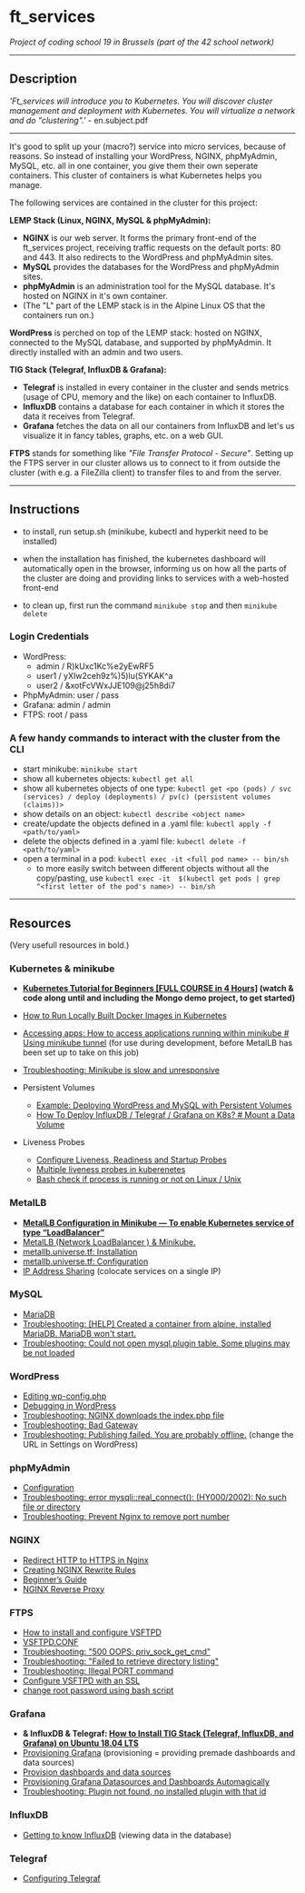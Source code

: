 # ft_services
_Project of coding school 19 in Brussels (part of the 42 school network)_

---

## Description

*'Ft_services will introduce you to Kubernetes. You will discover cluster management and deployment with Kubernetes. You will virtualize a network and do "clustering".'* - en.subject.pdf

---

It's good to split up your (macro?) service into micro services, because of reasons. So instead of installing your WordPress, NGINX, phpMyAdmin, MySQL, etc. all in one container, you give them their own seperate containers. This cluster of containers is what Kubernetes helps you manage. 

The following services are contained in the cluster for this project:

**LEMP Stack (Linux, NGINX, MySQL & phpMyAdmin):**
- **NGINX** is our web server. It forms the primary front-end of the ft_services project, receiving traffic requests on the default ports: 80 and 443. It also redirects to the WordPress and phpMyAdmin sites.
- **MySQL** provides the databases for the WordPress and phpMyAdmin sites.
- **phpMyAdmin** is an administration tool for the MySQL database. It's hosted on NGINX in it's own container.
- (The "L" part of the LEMP stack is in the Alpine Linux OS that the containers run on.)

**WordPress** is perched on top of the LEMP stack: hosted on NGINX, connected to the MySQL database, and supported by phpMyAdmin. It directly installed with an admin and two users.

**TIG Stack (Telegraf, InfluxDB & Grafana):**
- **Telegraf** is installed in every container in the cluster and sends metrics (usage of CPU, memory and the like) on each container to InfluxDB.
- **InfluxDB** contains a database for each container in which it stores the data it receives from Telegraf.
- **Grafana** fetches the data on all our containers from InfluxDB and let's us visualize it in fancy tables, graphs, etc. on a web GUI. 

**FTPS** stands for something like *"File Transfer Protocol - Secure"*. Setting up the FTPS server in our cluster allows us to connect to it from outside the cluster (with e.g. a FileZilla client) to transfer files to and from the server.

---

## Instructions
- to install, run setup.sh (minikube, kubectl and hyperkit need to be installed)

- when the installation has finished, the kubernetes dashboard will automatically open in the browser, informing us on how all the parts of the cluster are doing and providing links to services with a web-hosted front-end
- to clean up, first run the command `minikube stop` and then `minikube delete`

### Login Credentials
- WordPress:
	- admin / R)kUxc1Kc%e2yEwRF5
	- user1 / yXIw2ceh9z%)5)lu(SYKAK^a
	- user2 / &xotFcVWxJJE109@j25h8di7
- PhpMyAdmin: user / pass
- Grafana: admin / admin
- FTPS: root / pass

### A few handy commands to interact with the cluster from the CLI
- start minikube: `minikube start`
- show all kubernetes objects: `kubectl get all`
- show all kubernetes objects of one type: `kubectl get <po (pods) / svc (services) / deploy (deployments) / pv(c) (persistent volumes (claims))>`
- show details on an object: `kubectl describe <object name>`
- create/update the objects defined in a .yaml file: `kubectl apply -f <path/to/yaml>`
- delete the objects defined in a .yaml file: `kubectl delete -f <path/to/yaml>`
- open a terminal in a pod: `kubectl exec -it <full pod name> -- bin/sh`
	- to more easily switch between different objects without all the copy/pasting, use `kubectl exec -it  $(kubectl get pods | grep ^<first letter of the pod's name>) -- bin/sh`

---

## Resources

(Very usefull resources in bold.)

### Kubernetes & minikube
- **[Kubernetes Tutorial for Beginners [FULL COURSE in 4 Hours]](https://www.youtube.com/watch?v=X48VuDVv0do) (watch & code along until and including the Mongo demo project, to get started)**
- [How to Run Locally Built Docker Images in Kubernetes](https://medium.com/swlh/how-to-run-locally-built-docker-images-in-kubernetes-b28fbc32cc1d)
- [Accessing apps: How to access applications running within minikube # Using minikube tunnel](https://minikube.sigs.k8s.io/docs/handbook/accessing/#using-minikube-tunnel) (for use during development, before MetalLB has been set up to take on this job)
- [Troubleshooting: Minikube is slow and unresponsive](https://stackoverflow.com/questions/56327843/minikube-is-slow-and-unresponsive)

- Persistent Volumes
	- [Example: Deploying WordPress and MySQL with Persistent Volumes](https://kubernetes.io/docs/tutorials/stateful-application/mysql-wordpress-persistent-volume/)
	- [How To Deploy InfluxDB / Telegraf / Grafana on K8s? # Mount a Data Volume](https://octoperf.com/blog/2019/09/19/kraken-kubernetes-influxdb-grafana-telegraf/#mount-a-data-volume)

- Liveness Probes
	- [Configure Liveness, Readiness and Startup Probes](https://kubernetes.io/docs/tasks/configure-pod-container/configure-liveness-readiness-startup-probes/)
	- [Multiple liveness probes in kuberenetes](https://stackoverflow.com/questions/49172671/multiple-liveness-probes-in-kuberenetes)
	- [Bash check if process is running or not on Linux / Unix](https://www.cyberciti.biz/faq/bash-check-if-process-is-running-or-notonlinuxunix/)

### MetalLB
- **[MetalLB Configuration in Minikube — To enable Kubernetes service of type “LoadBalancer”](https://medium.com/faun/metallb-configuration-in-minikube-to-enable-kubernetes-service-of-type-loadbalancer-9559739787df)**
- [MetalLB (Network LoadBalancer ) & Minikube.](https://medium.com/@shoaib_masood/metallb-network-loadbalancer-minikube-335d846dfdbe)
- [metallb.universe.tf: Installation](https://metallb.universe.tf/installation/)
- [metallb.universe.tf: Configuration](https://metallb.universe.tf/configuration/)
- [IP Address Sharing](https://metallb.universe.tf/usage/#ip-address-sharing) (colocate services on a single IP)

### MySQL
- [MariaDB](https://wiki.alpinelinux.org/wiki/MariaDB)
- [Troubleshooting: [HELP] Created a container from alpine, installed MariaDB. MariaDB won't start.](https://www.reddit.com/r/docker/comments/3ucc8y/help_created_a_container_from_alpine_installed/)
- [Troubleshooting: Could not open mysql.plugin table. Some plugins may be not loaded](https://stackoverflow.com/questions/34198735/could-not-open-mysql-plugin-table-some-plugins-may-be-not-loaded)

### WordPress
- [Editing wp-config.php](https://wordpress.org/support/article/editing-wp-config-php/#set-database-host)
- [Debugging in WordPress](https://wordpress.org/support/article/debugging-in-wordpress/)
- [Troubleshooting: NGINX downloads the index.php file](https://stackoverflow.com/questions/25591040/nginx-serves-php-files-as-downloads-instead-of-executing-them)
- [Troubleshooting: Bad Gateway](https://medium.com/@armno/til-fixing-http-502-bad-gateway-error-nginx-wordpress-a591be919adf)
- [Troubleshooting: Publishing failed. You are probably offline.](https://wordpress.org/support/topic/publishing-failed-you-are-probably-offline/) (change the URL in Settings on WordPress)

### phpMyAdmin
- [Configuration](https://docs.phpmyadmin.net/en/latest/config.html)
- [Troubleshooting: error mysqli::real_connect(): (HY000/2002): No such file or directory](https://stackoverflow.com/questions/29928109/getting-error-mysqlireal-connect-hy000-2002-no-such-file-or-directory-wh)
- [Troubleshooting: Prevent Nginx to remove port number](https://serverfault.com/questions/542202/prevent-nginx-to-remove-port-number)

### NGINX
- [Redirect HTTP to HTTPS in Nginx](https://linuxize.com/post/redirect-http-to-https-in-nginx/#:~:text=The%20preferred%20method%20to%20redirect,unpredictable%20behavior%20of%20the%20server.)
- [Creating NGINX Rewrite Rules](https://www.nginx.com/blog/creating-nginx-rewrite-rules/)
- [Beginner’s Guide](http://nginx.org/en/docs/beginners_guide.html)
- [NGINX Reverse Proxy](https://docs.nginx.com/nginx/admin-guide/web-server/reverse-proxy/)

### FTPS
- [How to install and configure VSFTPD](https://www.howtoforge.com/tutorial/how-to-install-and-configure-vsftpd/)
- [VSFTPD.CONF](http://vsftpd.beasts.org/vsftpd_conf.html)
- [Troubleshooting: "500 OOPS: priv_sock_get_cmd"](https://www.liquidweb.com/kb/error-500-oops-priv_sock_get_cmd-on-fedora-20-solved/)
- [Troubleshooting: "Failed to retrieve directory listing"](https://serverfault.com/questions/555541/failed-to-retrieve-directory-listing-in-filezilla-connecting-to-vsftpd)
- [Troubleshooting: Illegal PORT command](https://askubuntu.com/questions/358603/vsftpd-illegal-port-command)
- [Configure VSFTPD with an SSL](https://www.liquidweb.com/kb/configure-vsftpd-ssl/)
- [change root password using bash script](https://stackoverflow.com/questions/52211476/change-root-password-using-bash-script)

### Grafana
- **& InfluxDB & Telegraf: [How to Install TIG Stack (Telegraf, InfluxDB, and Grafana) on Ubuntu 18.04 LTS](https://www.howtoforge.com/tutorial/how-to-install-tig-stack-telegraf-influxdb-and-grafana-on-ubuntu-1804/)**
- [Provisioning Grafana](https://grafana.com/docs/grafana/latest/administration/provisioning/) (provisioning = providing premade dashboards and data sources)
- [Provision dashboards and data sources](https://grafana.com/tutorials/provision-dashboards-and-data-sources/#1)
- [Provisioning Grafana Datasources and Dashboards Automagically](https://blog.56k.cloud/provisioning-grafana-datasources-and-dashboards-automagically/)
- [Troubleshooting: Plugin not found, no installed plugin with that id](https://community.grafana.com/t/plugin-not-found-no-installed-plugin-with-that-id/26646)

### InfluxDB
- [Getting to know InfluxDB](https://oznetnerd.com/2017/06/11/getting-know-influxdb/) (viewing data in the database)

### Telegraf
- [Configuring Telegraf](https://docs.influxdata.com/telegraf/v1.17/administration/configuration/)
